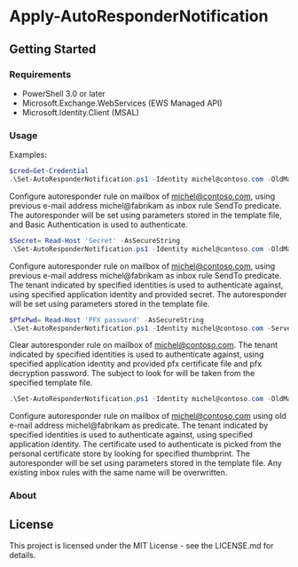 # Apply-AutoResponderNotification

## Getting Started

### Requirements

* PowerShell 3.0 or later
* Microsoft.Exchange.WebServices (EWS Managed API)
* Microsoft.Identity.Client (MSAL)

### Usage

Examples:
```powershell
$cred=Get-Credential
.\Set-AutoResponderNotification.ps1 -Identity michel@contoso.com -OldMail michel@fabrikam.com -Server outlook.office365.com -TemplateFile .\Template.xml -Credential $cred
```
Configure autoresponder rule on mailbox of michel@contoso.com, using previous e-mail address michel@fabrikam as inbox rule SendTo predicate. The autoresponder will be set using parameters stored in the template file, and Basic Authentication is used to authenticate.

```powershell
$Secret= Read-Host 'Secret' -AsSecureString
.\Set-AutoResponderNotification.ps1 -Identity michel@contoso.com -OldMail michel@fabrikam.com -Server outlook.office365.com -TemplateFile .\Template.xml -TenantId '1ab81a53-2c16-4f28-98f3-fd251f0459f3' -ClientId 'ea76025c-592d-43f1-91f4-2dec7161cc59' -Secret $Secret
```
Configure autoresponder rule on mailbox of michel@contoso.com, using previous e-mail address michel@fabrikam as inbox rule SendTo predicate. The tenant indicated by specified identities is used to authenticate against, using specified application identity and provided secret. The autoresponder will be set using parameters stored in the template file.

```powershell
$PfxPwd= Read-Host 'PFX password' -AsSecureString
.\Set-AutoResponderNotification.ps1 -Identity michel@contoso.com -Server outlook.office365.com -TemplateFile .\Template.xml -TenantId '1ab81a53-2c16-4f28-98f3-fd251f0459f3' -ClientId 'ea76025c-592d-43f1-91f4-2dec7161cc59' -CertificateFile .\AutoResponder.pfx -CertificatePassword $PfxPwd -Clear
```
Clear autoresponder rule on mailbox of michel@contoso.com. The tenant indicated by specified identities is used to authenticate against, using specified application identity and provided pfx certificate file and pfx decryption password. The subject to look for will be taken from the specified template file.

```powershell
.\Set-AutoResponderNotification.ps1 -Identity michel@contoso.com -OldMail michel@fabrikam.com -Server outlook.office365.com -Impersonation -TemplateFile .\Template.xml -TenantId '1ab81a53-2c16-4f28-98f3-fd251f0459f3' -ClientId 'ea76025c-592d-43f1-91f4-2dec7161cc59' -Overwrite -CertificateFile .\AutoResponder.pfx -CertificatePassword (ConvertTo-SecureString 'P@ssw0rd' -Force -AsPlainText)
```
Configure autoresponder rule on mailbox of michel@contoso.com using old e-mail address michel@fabrikam as predicate. The tenant indicated by specified identities is used to authenticate against, using specified application identity. The certificate used to authenticate is picked from the personal certificate store by looking for specified thumbprint. The autoresponder will be set using parameters stored in the template file. Any existing inbox rules with the same name will be overwritten.

### About


## License

This project is licensed under the MIT License - see the LICENSE.md for details.

 